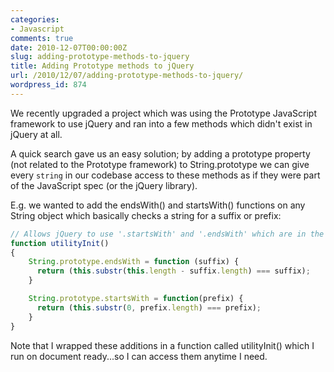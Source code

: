 ```yaml
---
categories:
- Javascript
comments: true
date: 2010-12-07T00:00:00Z
slug: adding-prototype-methods-to-jquery
title: Adding Prototype methods to jQuery
url: /2010/12/07/adding-prototype-methods-to-jquery/
wordpress_id: 874
---
```


We recently upgraded a project which was using the Prototype JavaScript framework to use jQuery and ran into a few methods which didn't exist in jQuery at all.

A quick search gave us an easy solution; by adding a prototype property (not related to the Prototype framework) to String.prototype we can give every `string` in our codebase access to these methods as if they were part of the JavaScript spec (or the jQuery library).

E.g. we wanted to add the endsWith() and startsWith() functions on any String object which basically checks a string for a suffix or prefix:

``` javascript
// Allows jQuery to use '.startsWith' and '.endsWith' which are in the Prototype framework
function utilityInit()
{
	String.prototype.endsWith = function (suffix) {
	  return (this.substr(this.length - suffix.length) === suffix);
	}

	String.prototype.startsWith = function(prefix) {
	  return (this.substr(0, prefix.length) === prefix);
	}
}
```

Note that I wrapped these additions in a function called utilityInit() which I run on document ready...so I can access them anytime I need.
